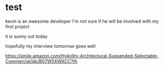 # test
kevin is an awesome developer
I'm not sure if he will be involved with my first project

it is sunny out today

hopefully my interview tomorrow goes well


https://smile.amazon.com/Hykolity-Architectural-Suspended-Selectable-Commercial/dp/B07W5XWKCC?th
